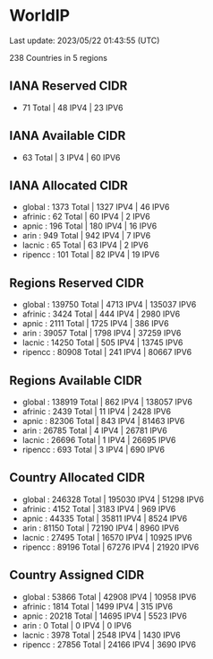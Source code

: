 # WorldIP

Last update: 2023/05/22 01:43:55 (UTC)

238 Countries in 5 regions

## IANA Reserved CIDR

- 71 Total | 48 IPV4 | 23 IPV6

## IANA Available CIDR

- 63 Total | 3 IPV4 | 60 IPV6

## IANA Allocated CIDR

- global : 1373 Total | 1327 IPV4 | 46 IPV6
- afrinic : 62 Total | 60 IPV4 | 2 IPV6
- apnic : 196 Total | 180 IPV4 | 16 IPV6
- arin : 949 Total | 942 IPV4 | 7 IPV6
- lacnic : 65 Total | 63 IPV4 | 2 IPV6
- ripencc : 101 Total | 82 IPV4 | 19 IPV6

## Regions Reserved CIDR

- global : 139750 Total | 4713 IPV4 | 135037 IPV6
- afrinic : 3424 Total | 444 IPV4 | 2980 IPV6
- apnic : 2111 Total | 1725 IPV4 | 386 IPV6
- arin : 39057 Total | 1798 IPV4 | 37259 IPV6
- lacnic : 14250 Total | 505 IPV4 | 13745 IPV6
- ripencc : 80908 Total | 241 IPV4 | 80667 IPV6

## Regions Available CIDR

- global : 138919 Total | 862 IPV4 | 138057 IPV6
- afrinic : 2439 Total | 11 IPV4 | 2428 IPV6
- apnic : 82306 Total | 843 IPV4 | 81463 IPV6
- arin : 26785 Total | 4 IPV4 | 26781 IPV6
- lacnic : 26696 Total | 1 IPV4 | 26695 IPV6
- ripencc : 693 Total | 3 IPV4 | 690 IPV6

## Country Allocated CIDR

- global : 246328 Total | 195030 IPV4 | 51298 IPV6
- afrinic : 4152 Total | 3183 IPV4 | 969 IPV6
- apnic : 44335 Total | 35811 IPV4 | 8524 IPV6
- arin : 81150 Total | 72190 IPV4 | 8960 IPV6
- lacnic : 27495 Total | 16570 IPV4 | 10925 IPV6
- ripencc : 89196 Total | 67276 IPV4 | 21920 IPV6

## Country Assigned CIDR

- global : 53866 Total | 42908 IPV4 | 10958 IPV6
- afrinic : 1814 Total | 1499 IPV4 | 315 IPV6
- apnic : 20218 Total | 14695 IPV4 | 5523 IPV6
- arin : 0 Total | 0 IPV4 | 0 IPV6
- lacnic : 3978 Total | 2548 IPV4 | 1430 IPV6
- ripencc : 27856 Total | 24166 IPV4 | 3690 IPV6

